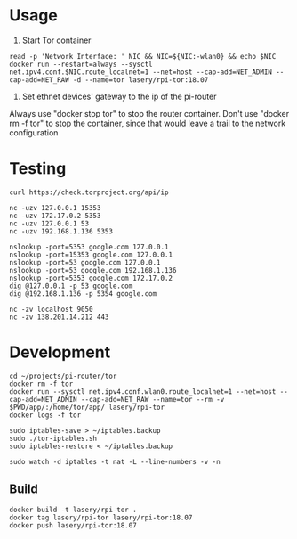 # Usage
1. Start Tor container
```
read -p 'Network Interface: ' NIC && NIC=${NIC:-wlan0} && echo $NIC
docker run --restart=always --sysctl net.ipv4.conf.$NIC.route_localnet=1 --net=host --cap-add=NET_ADMIN --cap-add=NET_RAW -d --name=tor lasery/rpi-tor:18.07
```

1. Set ethnet devices' gateway to the ip of the pi-router

Always use "docker stop tor" to stop the router container. Don't use "docker rm -f tor" to stop the container, since that would leave a trail to the network configuration

# Testing
```
curl https://check.torproject.org/api/ip

nc -uzv 127.0.0.1 15353
nc -uzv 172.17.0.2 5353
nc -uzv 127.0.0.1 53
nc -uzv 192.168.1.136 5353

nslookup -port=5353 google.com 127.0.0.1
nslookup -port=15353 google.com 127.0.0.1
nslookup -port=53 google.com 127.0.0.1
nslookup -port=53 google.com 192.168.1.136
nslookup -port=5353 google.com 172.17.0.2
dig @127.0.0.1 -p 53 google.com
dig @192.168.1.136 -p 5354 google.com

nc -zv localhost 9050
nc -zv 138.201.14.212 443
```

# Development

```
cd ~/projects/pi-router/tor
docker rm -f tor
docker run --sysctl net.ipv4.conf.wlan0.route_localnet=1 --net=host --cap-add=NET_ADMIN --cap-add=NET_RAW --name=tor --rm -v $PWD/app/:/home/tor/app/ lasery/rpi-tor
docker logs -f tor

sudo iptables-save > ~/iptables.backup
sudo ./tor-iptables.sh
sudo iptables-restore < ~/iptables.backup

sudo watch -d iptables -t nat -L --line-numbers -v -n
```

## Build
```
docker build -t lasery/rpi-tor .
docker tag lasery/rpi-tor lasery/rpi-tor:18.07
docker push lasery/rpi-tor:18.07
```
